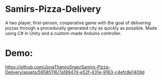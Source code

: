# Samirs-Pizza-Delivery
A two player, first-person, cooperative game with the goal of delivering pizzas through a procedurally generated city as quickly as possible. Made using C# in Unity and a custom-made Arduino controller.

# Demo:

https://github.com/JonaThanosSnap/Samirs-Pizza-Delivery/assets/59585116/7a18947d-e52f-431e-9163-c4efc8e1409d




